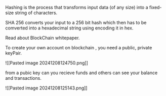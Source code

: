 
Hashing is the process that transforms input data (of any size) into a fixed-size string of characters.

SHA 256 converts your input to a 256 bit hash which then has to be comverted into a hexadecimal string using encoding it in hex. 

Read about BlockChain whitepaper.

To create your own account on blockchain , you need a public, private keyPair.

![[Pasted image 20241208124750.png]]


from a pubic key can you recieve funds and others can see your balance and transactions.

![[Pasted image 20241208125143.png]]


